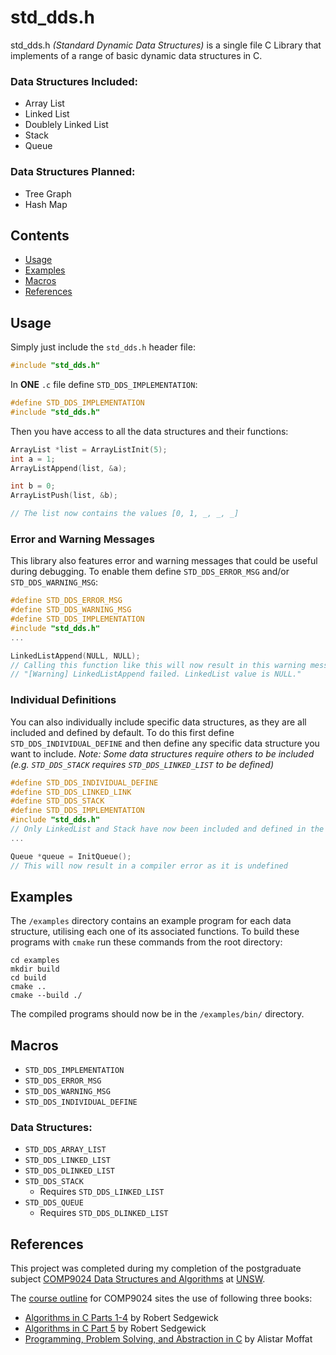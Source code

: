 # std_dds.h
std_dds.h _(Standard Dynamic Data Structures)_ is a single file C Library that implements of a range of basic dynamic data structures in C.

### Data Structures Included:
- Array List
- Linked List
- Doublely Linked List
- Stack
- Queue

### Data Structures Planned:
- Tree Graph
- Hash Map

## Contents

- [Usage](#usage)
- [Examples](#examples)
- [Macros](#macros)
- [References](#references)

## Usage

Simply just include the `std_dds.h` header file:
```c
#include "std_dds.h"
```

In **ONE** `.c` file define `STD_DDS_IMPLEMENTATION`:
```c
#define STD_DDS_IMPLEMENTATION
#include "std_dds.h"
```

Then you have access to all the data structures and their functions:
```c
ArrayList *list = ArrayListInit(5);
int a = 1;
ArrayListAppend(list, &a);

int b = 0;
ArrayListPush(list, &b);

// The list now contains the values [0, 1, _, _, _]
```

### Error and Warning Messages

This library also features error and warning messages that could be useful during debugging. To enable them define `STD_DDS_ERROR_MSG` and/or `STD_DDS_WARNING_MSG`:
```c
#define STD_DDS_ERROR_MSG
#define STD_DDS_WARNING_MSG
#define STD_DDS_IMPLEMENTATION
#include "std_dds.h"
...

LinkedListAppend(NULL, NULL);
// Calling this function like this will now result in this warning message to stdout output.
// "[Warning] LinkedListAppend failed. LinkedList value is NULL." 
```

### Individual Definitions

You can also individually include specific data structures, as they are all included and defined by default. To do this first define `STD_DDS_INDIVIDUAL_DEFINE` and then define any specific data structure you want to include. _Note: Some data structures require others to be included (e.g. `STD_DDS_STACK` requires `STD_DDS_LINKED_LIST` to be defined)_
```c
#define STD_DDS_INDIVIDUAL_DEFINE
#define STD_DDS_LINKED_LINK
#define STD_DDS_STACK
#define STD_DDS_IMPLEMENTATION
#include "std_dds.h"
// Only LinkedList and Stack have now been included and defined in the project
...

Queue *queue = InitQueue();
// This will now result in a compiler error as it is undefined
```

## Examples

The `/examples` directory contains an example program for each data structure, utilising each one of its associated functions.
To build these programs with `cmake` run these commands from the root directory:

```
cd examples
mkdir build
cd build
cmake ..
cmake --build ./
```
The compiled programs should now be in the `/examples/bin/` directory.

## Macros

- `STD_DDS_IMPLEMENTATION`
- `STD_DDS_ERROR_MSG`
- `STD_DDS_WARNING_MSG`
- `STD_DDS_INDIVIDUAL_DEFINE`

### Data Structures:

- `STD_DDS_ARRAY_LIST`
- `STD_DDS_LINKED_LIST`
- `STD_DDS_DLINKED_LIST`
- `STD_DDS_STACK`
    - Requires `STD_DDS_LINKED_LIST`
- `STD_DDS_QUEUE`
    - Requires `STD_DDS_DLINKED_LIST`

## References

This project was completed during my completion of the postgraduate subject [COMP9024 Data Structures and Algorithms](https://www.handbook.unsw.edu.au/postgraduate/courses/2025/comp9024) at [UNSW](https://www.unsw.edu.au/).

The [course outline](https://www.unsw.edu.au/course-outlines/course-outline#courseCode=COMP9024&year=2025) for COMP9024 sites the use of following three books: 
- [Algorithms in C Parts 1-4](https://www.oreilly.com/library/view/algorithms-in-c/9780768685312/) by Robert Sedgewick 
- [Algorithms in C Part 5](https://www.oreilly.com/library/view/algorithms-in-c/9780768685329/) by Robert Sedgewick 
- [Programming, Problem Solving, and Abstraction in C](https://www.pearson.com/en-au/subject-catalog/p/programming-problem-solving-and-abstraction-with-c-pearson-original-edition/P200000008355/9781486010974) by Alistar Moffat 
